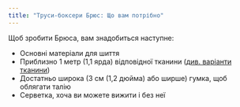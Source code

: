 ```yaml
---
title: "Труси-боксери Брюс: Що вам потрібно"
---
```


Щоб зробити Брюса, вам знадобиться наступне:

- Основні матеріали для шиття
- Приблизно 1 метр (1,1 ярда) відповідної тканини ([див. варіанти тканини](/docs/patterns/bruce/fabric/))
- Достатньо широка (3 см (1,2 дюйма) або ширше) гумка, щоб облягати талію
- Серветка, хоча ви можете вижити і без неї
